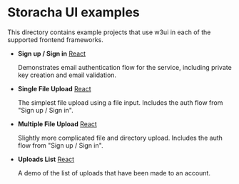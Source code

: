 # Storacha UI examples

This directory contains example projects that use w3ui in each of the supported frontend frameworks.

- **Sign up / Sign in** [React](https://github.com/storacha/upload-service/tree/packages/ui/examples/react/sign-up-in)

  Demonstrates email authentication flow for the service, including private key creation and email validation.

- **Single File Upload** [React](https://github.com/storacha/upload-service/tree/packages/ui/examples/react/file-upload)

  The simplest file upload using a file input. Includes the auth flow from "Sign up / Sign in".

- **Multiple File Upload** [React](https://github.com/storacha/upload-service/tree/packages/ui/examples/react/multi-file-upload)

  Slightly more complicated file and directory upload. Includes the auth flow from "Sign up / Sign in".

- **Uploads List** [React](https://github.com/storacha/upload-service/tree/packages/ui/examples/react/uploads-list)

  A demo of the list of uploads that have been made to an account.
